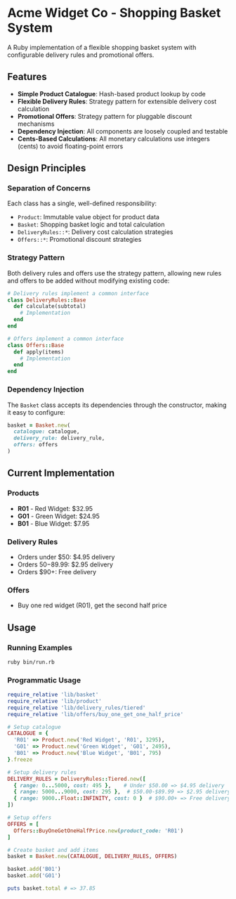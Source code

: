 # Acme Widget Co - Shopping Basket System

A Ruby implementation of a flexible shopping basket system with configurable delivery rules and promotional offers.

## Features

- **Simple Product Catalogue**: Hash-based product lookup by code
- **Flexible Delivery Rules**: Strategy pattern for extensible delivery cost calculation
- **Promotional Offers**: Strategy pattern for pluggable discount mechanisms
- **Dependency Injection**: All components are loosely coupled and testable
- **Cents-Based Calculations**: All monetary calculations use integers (cents) to avoid floating-point errors

## Design Principles

### Separation of Concerns
Each class has a single, well-defined responsibility:
- `Product`: Immutable value object for product data
- `Basket`: Shopping basket logic and total calculation
- `DeliveryRules::*`: Delivery cost calculation strategies
- `Offers::*`: Promotional discount strategies

### Strategy Pattern
Both delivery rules and offers use the strategy pattern, allowing new rules and offers to be added without modifying existing code:

```ruby
# Delivery rules implement a common interface
class DeliveryRules::Base
  def calculate(subtotal)
    # Implementation
  end
end

# Offers implement a common interface
class Offers::Base
  def apply(items)
    # Implementation
  end
end
```

### Dependency Injection
The `Basket` class accepts its dependencies through the constructor, making it easy to configure:

```ruby
basket = Basket.new(
  catalogue: catalogue,
  delivery_rule: delivery_rule,
  offers: offers
)
```

## Current Implementation

### Products
- **R01** - Red Widget: $32.95
- **G01** - Green Widget: $24.95
- **B01** - Blue Widget: $7.95

### Delivery Rules
- Orders under $50: $4.95 delivery
- Orders $50-$89.99: $2.95 delivery
- Orders $90+: Free delivery

### Offers
- Buy one red widget (R01), get the second half price

## Usage

### Running Examples
```bash
ruby bin/run.rb
```

### Programmatic Usage
```ruby
require_relative 'lib/basket'
require_relative 'lib/product'
require_relative 'lib/delivery_rules/tiered'
require_relative 'lib/offers/buy_one_get_one_half_price'

# Setup catalogue
CATALOGUE = {
  'R01' => Product.new('Red Widget', 'R01', 3295),
  'G01' => Product.new('Green Widget', 'G01', 2495),
  'B01' => Product.new('Blue Widget', 'B01', 795)
}.freeze

# Setup delivery rules
DELIVERY_RULES = DeliveryRules::Tiered.new([
  { range: 0...5000, cost: 495 },    # Under $50.00 => $4.95 delivery
  { range: 5000...9000, cost: 295 },  # $50.00-$89.99 => $2.95 delivery
  { range: 9000..Float::INFINITY, cost: 0 }  # $90.00+ => Free delivery
])

# Setup offers
OFFERS = [
  Offers::BuyOneGetOneHalfPrice.new(product_code: 'R01')
]

# Create basket and add items
basket = Basket.new(CATALOGUE, DELIVERY_RULES, OFFERS)

basket.add('B01')
basket.add('G01')

puts basket.total # => 37.85